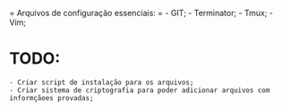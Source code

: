 = Arquivos de configuração essenciais: = 
	- GIT;
	- Terminator;
	- Tmux;
	- Vim;

# TODO:
	- Criar script de instalação para os arquivos;
	- Criar sistema de criptografia para poder adicionar arquivos com informçãoes provadas;
